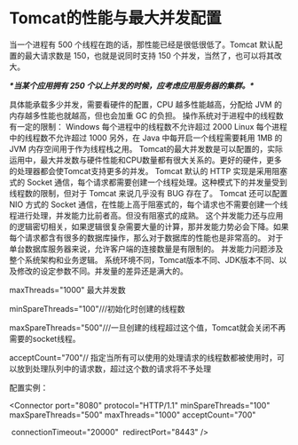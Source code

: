 # Tomcat的性能与最大并发配置



当一个进程有 500 个线程在跑的话，那性能已经是很低很低了。Tomcat 默认配置的最大请求数是 150，也就是说同时支持 150 个并发，当然了，也可以将其改大。



***\*当某个应用拥有 250 个以上并发的时候，应考虑应用服务器的集群。\****

   具体能承载多少并发，需要看硬件的配置，CPU 越多性能越高，分配给 JVM 的内存越多性能也就越高，但也会加重 GC 的负担。
   操作系统对于进程中的线程数有一定的限制：
   Windows 每个进程中的线程数不允许超过 2000
   Linux 每个进程中的线程数不允许超过 1000
   另外，在 Java 中每开启一个线程需要耗用 1MB 的 JVM 内存空间用于作为线程栈之用。
   Tomcat的最大并发数是可以配置的，实际运用中，最大并发数与硬件性能和CPU数量都有很大关系的。更好的硬件，更多的处理器都会使Tomcat支持更多的并发。
    Tomcat 默认的 HTTP 实现是采用阻塞式的 Socket 通信，每个请求都需要创建一个线程处理。这种模式下的并发量受到线程数的限制，但对于 Tomcat 来说几乎没有 BUG 存在了。
    Tomcat 还可以配置 NIO 方式的 Socket 通信，在性能上高于阻塞式的，每个请求也不需要创建一个线程进行处理，并发能力比前者高。但没有阻塞式的成熟。
    这个并发能力还与应用的逻辑密切相关，如果逻辑很复杂需要大量的计算，那并发能力势必会下降。如果每个请求都含有很多的数据库操作，那么对于数据库的性能也是非常高的。
    对于单台数据库服务器来说，允许客户端的连接数量是有限制的。
    并发能力问题涉及整个系统架构和业务逻辑。
    系统环境不同，Tomcat版本不同、JDK版本不同、以及修改的设定参数不同。并发量的差异还是满大的。



maxThreads="1000" 最大并发数 

minSpareThreads="100"///初始化时创建的线程数

maxSpareThreads="500"///一旦创建的线程超过这个值，Tomcat就会关闭不再需要的socket线程。

acceptCount="700"// 指定当所有可以使用的处理请求的线程数都被使用时，可以放到处理队列中的请求数，超过这个数的请求将不予处理



配置实例：

<Connector port="8080" protocol="HTTP/1.1"  minSpareThreads="100"  maxSpareThreads="500"    maxThreads="1000"  acceptCount="700" 

​        connectionTimeout="20000"
​        redirectPort="8443" />